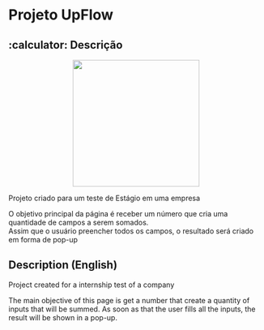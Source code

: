 # Projeto UpFlow

## :calculator: Descrição

<p align="center">
  <img src="https://i.imgur.com/9dEOs55.png" height="250">
</p>

Projeto criado para um teste de Estágio em uma empresa

O objetivo principal da página é receber um número que cria uma quantidade de campos a serem somados.<br>
Assim que o usuário preencher todos os campos, o resultado será criado em forma de pop-up

## Description (English)

Project created for a internship test of a company

The main objective of this page is get a number that create a quantity of inputs that will be summed. As soon as that the user fills all the inputs, the result will be shown in a pop-up.
